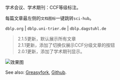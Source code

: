 学术会议、学术期刊：CCF等级标注。

每篇文章最左侧的`文档图标`一键跳转`sci-hub`。

`dblp.org` | `dblp.uni-trier.de` | `dblp.dagstuhl.de`

> 2.1.5更新，默认展示所有文章\
> 2.1.1更新，添加了切换仅展示CCF分级文章的按钮\
> 2.0.1更新，添加了学术期刊显示。

![效果图](https://cdn.jsdelivr.net/gh/symant233/PublicTools/dblp.uni-trier.de/view.png)

See also: [Greasyfork](https://greasyfork.org/zh-CN/scripts/435874-dblp-uni-trier-de-ccf%E7%AD%89%E7%BA%A7%E6%A0%87%E6%B3%A8), [Github](https://github.com/symant233/PublicTools).

